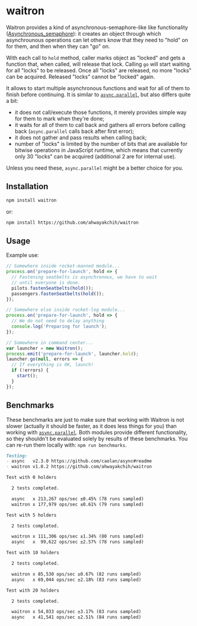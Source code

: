 waitron
=======

Waitron provides a kind of asynchronous-semaphore-like like functionality ([Asynchronous_semaphore](https://en.wikipedia.org/wiki/Asynchronous_semaphore)): it creates an object through which asynchrounous operations can let others know that they need to "hold" on for them, and then when they can "go" on.

With each call to `hold` method, caller marks object as "locked" and gets a function that, when called, will release that lock.
Calling `go` will start waiting for all "locks" to be released.
Once all "locks" are released, no more "locks" can be acquired. Released "locks" cannot be "locked" again.

It allows to start multiple asynchronous functions and wait for all of them to finish before continuing. It is similar to [`async.parallel`](https://github.com/caolan/async), but also differs quite a bit:

- it does not call/execute those functions, it merely provides simple way for them to mark when they're done;
- it waits for all of them to call back and gathers all errors before calling back (`async.parallel` calls back after first error);
- it does not gather and pass results when calling back;
- number of "locks" is limited by the number of bits that are available for bitwise operations in JavaScript runtime, which means that currently only 30 "locks" can be acquired (additional 2 are for internal use).

Unless you need these, `async.parallel` might be a better choice for you.


## Installation

```sh
npm install waitron
```

or:

```sh
npm install https://github.com/ahwayakchih/waitron
```


## Usage

Example use:

```javascript
// Somewhere inside rocket-manned module...
process.on('prepare-for-launch', hold => {
  // Fastening seatbelts is asynchronous, we have to wait
  // until everyone is done.
  pilots.fastenSeatbelts(hold());
  passengers.fastenSeatbelts(hold());
});

// Somewhere else inside rocket-log module...
process.on('prepare-for-launch', hold => {
  // We do not need to delay anything
  console.log('Preparing for launch');
});

// Somewhere in command center...
var launcher = new Waitron();
process.emit('prepare-for-launch', launcher.hold);
launcher.go(null, errors => {
  // If everything is OK, launch!
  if (!errors) {
    start();
  }
});
```


## Benchmarks

These benchmarks are just to make sure that working with Waitron is not slower (actually it should be faster, as it does less things for you) than working with [`async.parallel`](https://github.com/caolan/async). Both modules provide different functionality, so they shouldn't be evaluated solely by results of these benchmarks.
You can re-run them locally with: `npm run benchmarks`.

```markdown
Testing:
- async   v2.3.0 https://github.com/caolan/async#readme  
- waitron v1.0.2 https://github.com/ahwayakchih/waitron  

Test with 0 holders

  2 tests completed.

  async   x 213,267 ops/sec ±0.45% (78 runs sampled)
  waitron x 177,979 ops/sec ±0.61% (79 runs sampled)

Test with 5 holders

  2 tests completed.

  waitron x 111,306 ops/sec ±1.34% (80 runs sampled)
  async   x  99,622 ops/sec ±2.57% (78 runs sampled)

Test with 10 holders

  2 tests completed.

  waitron x 85,530 ops/sec ±0.67% (82 runs sampled)
  async   x 69,044 ops/sec ±2.18% (83 runs sampled)

Test with 20 holders

  2 tests completed.

  waitron x 54,033 ops/sec ±3.17% (83 runs sampled)
  async   x 41,541 ops/sec ±2.51% (84 runs sampled)
```